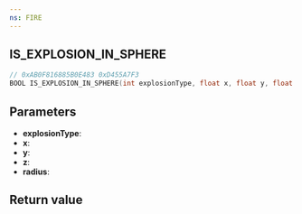 ```yaml
---
ns: FIRE
---
```

## IS_EXPLOSION_IN_SPHERE

```c
// 0xAB0F816885B0E483 0xD455A7F3
BOOL IS_EXPLOSION_IN_SPHERE(int explosionType, float x, float y, float z, float radius);
```


## Parameters
* **explosionType**: 
* **x**: 
* **y**: 
* **z**: 
* **radius**: 

## Return value
